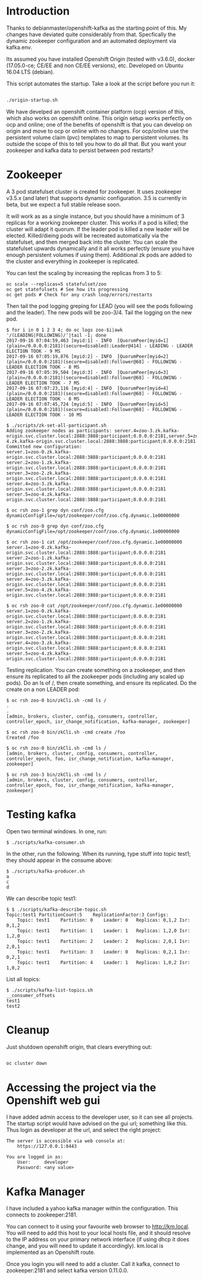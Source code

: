 # Introduction

Thanks to debianmaster/openshift-kafka as the starting point of this. My changes have deviated quite considerably from that. Specfically the dynamic zookeeper configuration and an automated deployment via kafka.env.

Its assumed you have installed Openshift Origin (tested with v3.6.0), docker (17.05.0-ce; CE/EE and non CE/EE versions), etc. Developed on Ubuntu 16.04 LTS (debian).

This script automates the startup. Take a look at the script before you run it:

```sh

./origin-startup.sh
```

We have develped an openshift container platform (ocp) version of this, which also works on openshift online. This origin setup works perfectly on ocp and online; one of the benefits of openshift is that you can develop on origin and move to ocp or online with no changes. For ocp/online use the persistent volume claim (pvc) templates to map to persistent volumes. Its outside the scope of this to tell you how to do all that. But you want your zookeeper and kafka data to persist between pod restarts?

# Zookeeper

A 3 pod statefulset cluster is created for zookeeper. It uses zookeeper v3.5.x (and later) that supports dynamic configuration. 3.5 is currently in beta, but we expect a full stable release soon.

It will work as as a single instance, but you should have a minimum of 3 replicas for a working zookeeper cluster. This works if a pod is killed; the cluster will adapt it quorum. If the leader pod is killed a new leader will be elected. Killed/dieing pods will be recreated automatically via the statefulset, and then merged back into the cluster. You can scale the statefulset upwards dynamically and it all works perfectly (ensure you have enough persistent volumes if using them). Additional zk pods are added to the cluster and everything in zookeeper is replicated.

You can test the scaling by increasing the replicas from 3 to 5:

```
oc scale --replicas=5 statefulset/zoo
oc get statefulsets # See how its progressing
oc get pods # Check for any crash loop/errors/restarts
```
Then tail the pod logging greping for LEAD (you will see the pods following and the leader). The new pods will be zoo-3/4. Tail the logging on the new pod.

```
$ for i in 0 1 2 3 4; do oc logs zoo-$i|awk '/(LEADING|FOLLOWING)/'|tail -1; done
2017-09-16 07:04:59,463 [myid:1] - INFO  [QuorumPeer[myid=1](plain=/0.0.0.0:2181)(secure=disabled):Leader@414] - LEADING - LEADER ELECTION TOOK - 9 MS
2017-09-16 07:05:19,876 [myid:2] - INFO  [QuorumPeer[myid=2](plain=/0.0.0.0:2181)(secure=disabled):Follower@68] - FOLLOWING - LEADER ELECTION TOOK - 8 MS
2017-09-16 07:05:39,504 [myid:3] - INFO  [QuorumPeer[myid=3](plain=/0.0.0.0:2181)(secure=disabled):Follower@68] - FOLLOWING - LEADER ELECTION TOOK - 7 MS
2017-09-16 07:07:23,116 [myid:4] - INFO  [QuorumPeer[myid=4](plain=/0.0.0.0:2181)(secure=disabled):Follower@68] - FOLLOWING - LEADER ELECTION TOOK - 8 MS
2017-09-16 07:07:45,724 [myid:5] - INFO  [QuorumPeer[myid=5](plain=/0.0.0.0:2181)(secure=disabled):Follower@68] - FOLLOWING - LEADER ELECTION TOOK - 10 MS

$ ./scripts/zk-set-all-participant.sh
Adding zookeeper nodes as participants: server.4=zoo-3.zk.kafka-origin.svc.cluster.local:2888:3888:participant;0.0.0.0:2181,server.5=zoo-4.zk.kafka-origin.svc.cluster.local:2888:3888:participant;0.0.0.0:2181
Committed new configuration:
server.1=zoo-0.zk.kafka-origin.svc.cluster.local:2888:3888:participant;0.0.0.0:2181
server.2=zoo-1.zk.kafka-origin.svc.cluster.local:2888:3888:participant;0.0.0.0:2181
server.3=zoo-2.zk.kafka-origin.svc.cluster.local:2888:3888:participant;0.0.0.0:2181
server.4=zoo-3.zk.kafka-origin.svc.cluster.local:2888:3888:participant;0.0.0.0:2181
server.5=zoo-4.zk.kafka-origin.svc.cluster.local:2888:3888:participant;0.0.0.0:2181

$ oc rsh zoo-1 grep dyn conf/zoo.cfg
dynamicConfigFile=/opt/zookeeper/conf/zoo.cfg.dynamic.1e00000000

$ oc rsh zoo-0 grep dyn conf/zoo.cfg
dynamicConfigFile=/opt/zookeeper/conf/zoo.cfg.dynamic.1e00000000

$ oc rsh zoo-1 cat /opt/zookeeper/conf/zoo.cfg.dynamic.1e00000000
server.1=zoo-0.zk.kafka-origin.svc.cluster.local:2888:3888:participant;0.0.0.0:2181
server.2=zoo-1.zk.kafka-origin.svc.cluster.local:2888:3888:participant;0.0.0.0:2181
server.3=zoo-2.zk.kafka-origin.svc.cluster.local:2888:3888:participant;0.0.0.0:2181
server.4=zoo-3.zk.kafka-origin.svc.cluster.local:2888:3888:participant;0.0.0.0:2181
server.5=zoo-4.zk.kafka-origin.svc.cluster.local:2888:3888:participant;0.0.0.0:2181

$ oc rsh zoo-0 cat /opt/zookeeper/conf/zoo.cfg.dynamic.1e00000000
server.1=zoo-0.zk.kafka-origin.svc.cluster.local:2888:3888:participant;0.0.0.0:2181
server.2=zoo-1.zk.kafka-origin.svc.cluster.local:2888:3888:participant;0.0.0.0:2181
server.3=zoo-2.zk.kafka-origin.svc.cluster.local:2888:3888:participant;0.0.0.0:2181
server.4=zoo-3.zk.kafka-origin.svc.cluster.local:2888:3888:participant;0.0.0.0:2181
server.5=zoo-4.zk.kafka-origin.svc.cluster.local:2888:3888:participant;0.0.0.0:2181
```

Testing replication. You can create something on a zookeeper, and then ensure its replicated to all the zookeeper pods (including any scaled up pods). Do an ls of /, then create something, and ensure its replicated. Do the create on a non LEADER pod:
```
$ oc rsh zoo-0 bin/zkCli.sh -cmd ls /
.
.
[admin, brokers, cluster, config, consumers, controller, controller_epoch, isr_change_notification, kafka-manager, zookeeper]

$ oc rsh zoo-0 bin/zkCli.sh -cmd create /foo
Created /foo

$ oc rsh zoo-0 bin/zkCli.sh -cmd ls /
[admin, brokers, cluster, config, consumers, controller, controller_epoch, foo, isr_change_notification, kafka-manager, zookeeper]

$ oc rsh zoo-3 bin/zkCli.sh -cmd ls /
[admin, brokers, cluster, config, consumers, controller, controller_epoch, foo, isr_change_notification, kafka-manager, zookeeper]
```


# Testing kafka

Open two terminal windows. In one, run:
```
$ ./scripts/kafka-consumer.sh
```

In the other, run the following. When its running, type stuff into topic test1; they should appear in the consume above:
```
$ ./scripts/kafka-producer.sh
a
c
d
```

We can describe topic test1:
```
$ $ ./scripts/kafka-describe-topic.sh
Topic:test1	PartitionCount:5	ReplicationFactor:3	Configs:
	Topic: test1	Partition: 0	Leader: 0	Replicas: 0,1,2	Isr: 0,1,2
	Topic: test1	Partition: 1	Leader: 1	Replicas: 1,2,0	Isr: 1,2,0
	Topic: test1	Partition: 2	Leader: 2	Replicas: 2,0,1	Isr: 2,0,1
	Topic: test1	Partition: 3	Leader: 0	Replicas: 0,2,1	Isr: 0,2,1
	Topic: test1	Partition: 4	Leader: 1	Replicas: 1,0,2	Isr: 1,0,2
```

List all topics:

```
$ ./scripts/kafka-list-topics.sh
__consumer_offsets
test1
test2
```

# Cleanup

Just shutdown openshift origin, that clears everything out:

```sh

oc cluster down
```

# Accessing the project via the Openshift web gui

I have added admin access to the developer user, so it can see all projects. The startup script would have advised on the gui url; something like this. Thus login as developer at the url, and select the right project:

```
The server is accessible via web console at:
    https://127.0.0.1:8443

You are logged in as:
    User:     developer
    Password: <any value>
```
# Kafka Manager

I have included a yahoo kafka manager within the configuration. This connects to zookeeper:2181.

You can connect to it using your favourite web browser to http://km.local. You will need to add this host to your local hosts file, and it should resolve to the IP address on your primary network interface (if using dhcp it does change, and you will need to update it accordingly). km.local is implemented as an Openshift route.

Once you login you will need to add a cluster. Call it kafka, connect to zookeeper:2181 and select kafka version 0.11.0.0.

